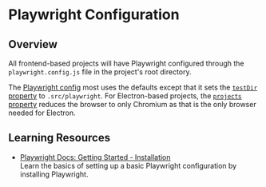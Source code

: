 # Playwright Configuration

## Overview

All frontend-based projects will have Playwright configured through the `playwright.config.js` file in the project's root directory.

The [Playwright config](https://playwright.dev/docs/test-configuration) most uses the defaults except that it sets the [`testDir` property](https://playwright.dev/docs/api/class-testconfig#test-config-test-dir) to `.src/playwright`. For Electron-based projects, the [`projects` property](https://playwright.dev/docs/api/class-testconfig#test-config-projects) reduces the browser to only Chromium as that is the only browser needed for Electron.

## Learning Resources

-   [Playwright Docs: Getting Started - Installation](https://playwright.dev/docs/intro)  
    Learn the basics of setting up a basic Playwright configuration by installing Playwright.
